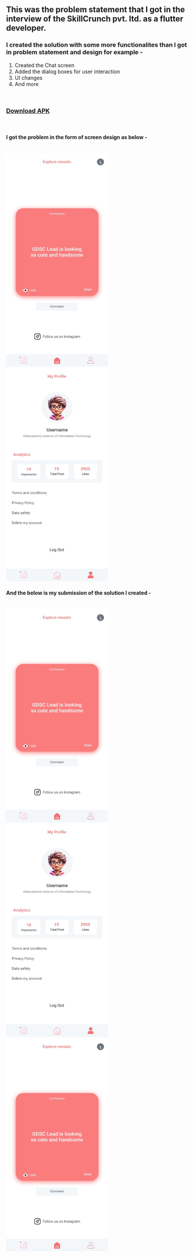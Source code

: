 <h2><b>This was the problem statement that I got in the interview of the SkillCrunch pvt. ltd. as a flutter developer.</b></h2>

<h3><b>I created the solution with some more functionalites than I got in problem statement and design for example -</b></h3>

1. Created the Chat screen <br>
2. Added the dialog boxes for user interaction <br>
3. UI changes <br>
4. And more <br>

<br>

<a href="app-release.apk"><h3>Download APK</h3></a>

<br>

<h4><b>I got the problem in the form of screen design as below -</b></h4>

<br>

<img src="assets/problemscreen1.jpeg" alt="Home Page" width="276" height="579">
<img src="assets/problemscreen2.jpeg" alt="Chart Screen" width="276" height="579">

<br>

<h4><b>And the below is my submission of the solution I created -</b></h4>

<br>

<img src="assets/problemscreen1.jpeg" alt="Home Page" width="276" height="579">
<img src="assets/problemscreen2.jpeg" alt="Chart Screen" width="276" height="579">
<img src="assets/problemscreen1.jpeg" alt="Home Page" width="276" height="579">
